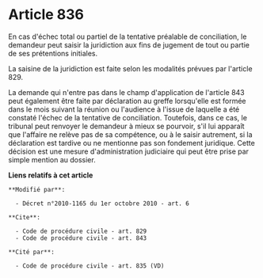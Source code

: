 # Article 836

En cas d'échec total ou partiel de la tentative préalable de conciliation, le demandeur peut saisir la juridiction aux fins
de jugement de tout ou partie de ses prétentions initiales. 

La saisine de la juridiction est faite selon les modalités prévues par l'article 829. 

La demande qui n'entre pas dans le champ d'application de l'article 843 peut également être faite par déclaration au greffe
lorsqu'elle est formée dans le mois suivant la réunion ou l'audience à l'issue de laquelle a été constaté l'échec de la
tentative de conciliation. Toutefois, dans ce cas, le tribunal peut renvoyer le demandeur à mieux se pourvoir, s'il lui
apparaît que l'affaire ne relève pas de sa compétence, ou à le saisir autrement, si la déclaration est tardive ou ne
mentionne pas son fondement juridique. Cette décision est une mesure d'administration judiciaire qui peut être prise par
simple mention au dossier.

**Liens relatifs à cet article**

	**Modifié par**:

	  - Décret n°2010-1165 du 1er octobre 2010 - art. 6

	**Cite**:

	  - Code de procédure civile - art. 829
	  - Code de procédure civile - art. 843

	**Cité par**:

	  - Code de procédure civile - art. 835 (VD)
